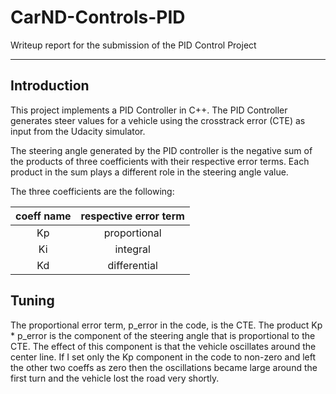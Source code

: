 # CarND-Controls-PID

Writeup report for the submission of the PID Control Project

---

## Introduction

This project implements a PID Controller in C++. The PID Controller generates steer values for a vehicle using the crosstrack error (CTE) as input from the Udacity simulator.

The steering angle generated by the PID controller is the negative sum of the products of three coefficients with their respective error terms. Each product in the sum plays a different role in the steering angle value.

The three coefficients are the following:

| coeff name | respective error term |
|:----------:|:---------------------:|
| Kp         | proportional          |
| Ki         | integral              |
| Kd         | differential          |

## Tuning

The proportional error term, p_error in the code, is the CTE. The product Kp \* p_error is the component of the steering angle that is proportional to the CTE. The effect of this component is that the vehicle oscillates around the center line. If I set only the Kp component in the code to non-zero and left the other two coeffs as zero then the oscillations became large around the first turn and the vehicle lost the road very shortly.

